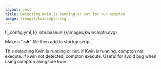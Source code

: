 ```yaml
---
layout: post
title: Detecting Kwin is running or not for run compton
image: /images/kwincmptn.svg
---
```


![_config.yml]({{ site.baseurl }}/images/kwincmptn.svg)

Make a "**.sh**" file then add to startup script.

This detecting Kwin is running or not. if Kwin is running, compton not execute. if kwin not detected, compton execute.
Useful for avoid bug when using compton alongside kwin.
